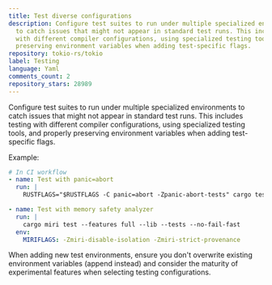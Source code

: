 ```yaml
---
title: Test diverse configurations
description: Configure test suites to run under multiple specialized environments
  to catch issues that might not appear in standard test runs. This includes testing
  with different compiler configurations, using specialized testing tools, and properly
  preserving environment variables when adding test-specific flags.
repository: tokio-rs/tokio
label: Testing
language: Yaml
comments_count: 2
repository_stars: 28989
---
```


Configure test suites to run under multiple specialized environments to catch issues that might not appear in standard test runs. This includes testing with different compiler configurations, using specialized testing tools, and properly preserving environment variables when adding test-specific flags.

Example:
```yaml
# In CI workflow
- name: Test with panic=abort
  run: |
    RUSTFLAGS="$RUSTFLAGS -C panic=abort -Zpanic-abort-tests" cargo test --workspace --all-features

- name: Test with memory safety analyzer
  run: |
    cargo miri test --features full --lib --tests --no-fail-fast
  env:
    MIRIFLAGS: -Zmiri-disable-isolation -Zmiri-strict-provenance
```

When adding new test environments, ensure you don't overwrite existing environment variables (append instead) and consider the maturity of experimental features when selecting testing configurations.